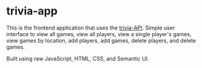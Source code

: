 # trivia-app
This is the frontend application that uses the [trivia-API](https://github.com/dellingc/trivia-API). Simple user interface to view all games, view all players, view a single player's games, view games by location, add players, add games, delete players, and delete games. 

Built using raw JavaScript, HTML, CSS, and Semantic UI.
